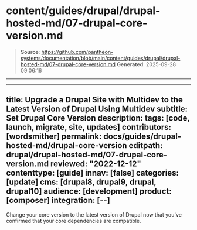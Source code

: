 # content/guides/drupal/drupal-hosted-md/07-drupal-core-version.md

> **Source**: https://github.com/pantheon-systems/documentation/blob/main/content/guides/drupal/drupal-hosted-md/07-drupal-core-version.md
> **Generated**: 2025-09-28 09:06:16

---

---
title: Upgrade a Drupal Site with Multidev to the Latest Version of Drupal Using Multidev
subtitle: Set Drupal Core Version
description: 
tags: [code, launch, migrate, site, updates]
contributors: [wordsmither]
permalink: docs/guides/drupal-hosted-md/drupal-core-version
editpath: drupal/drupal-hosted-md/07-drupal-core-version.md
reviewed: "2022-12-12"
contenttype: [guide]
innav: [false]
categories: [update]
cms: [drupal8, drupal9, drupal, drupal10]
audience: [development]
product: [composer]
integration: [--]
---

Change your core version to the latest version of Drupal now that you've confirmed that your core dependencies are compatible.

<Partial file="drupal/core-version.md" />
